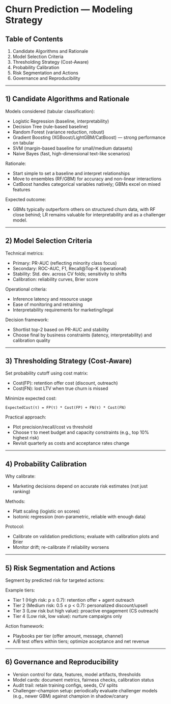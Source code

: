 # Churn Prediction — Modeling Strategy

## Table of Contents
1. Candidate Algorithms and Rationale
2. Model Selection Criteria
3. Thresholding Strategy (Cost-Aware)
4. Probability Calibration
5. Risk Segmentation and Actions
6. Governance and Reproducibility

---

## 1) Candidate Algorithms and Rationale

Models considered (tabular classification):
- Logistic Regression (baseline, interpretability)
- Decision Tree (rule-based baseline)
- Random Forest (variance reduction, robust)
- Gradient Boosting (XGBoost/LightGBM/CatBoost) — strong performance on tabular
- SVM (margin-based baseline for small/medium datasets)
- Naive Bayes (fast, high-dimensional text-like scenarios)

Rationale:
- Start simple to set a baseline and interpret relationships
- Move to ensembles (RF/GBM) for accuracy and non-linear interactions
- CatBoost handles categorical variables natively; GBMs excel on mixed features

Expected outcome:
- GBMs typically outperform others on structured churn data, with RF close behind; LR remains valuable for interpretability and as a challenger model.

---

## 2) Model Selection Criteria

Technical metrics:
- Primary: PR-AUC (reflecting minority class focus)
- Secondary: ROC-AUC, F1, Recall@Top-K (operational)
- Stability: Std. dev. across CV folds; sensitivity to shifts
- Calibration: reliability curves, Brier score

Operational criteria:
- Inference latency and resource usage
- Ease of monitoring and retraining
- Interpretability requirements for marketing/legal

Decision framework:
- Shortlist top-2 based on PR-AUC and stability
- Choose final by business constraints (latency, interpretability) and calibration quality

---

## 3) Thresholding Strategy (Cost-Aware)

Set probability cutoff using cost matrix:
- Cost(FP): retention offer cost (discount, outreach)
- Cost(FN): lost LTV when true churn is missed

Minimize expected cost:
```
ExpectedCost(τ) = FP(τ) * Cost(FP) + FN(τ) * Cost(FN)
```

Practical approach:
- Plot precision/recall/cost vs threshold
- Choose τ to meet budget and capacity constraints (e.g., top 10% highest risk)
- Revisit quarterly as costs and acceptance rates change

---

## 4) Probability Calibration

Why calibrate:
- Marketing decisions depend on accurate risk estimates (not just ranking)

Methods:
- Platt scaling (logistic on scores)
- Isotonic regression (non-parametric, reliable with enough data)

Protocol:
- Calibrate on validation predictions; evaluate with calibration plots and Brier
- Monitor drift; re-calibrate if reliability worsens

---

## 5) Risk Segmentation and Actions

Segment by predicted risk for targeted actions:

Example tiers:
- Tier 1 (High risk: p ≥ 0.7): retention offer + agent outreach
- Tier 2 (Medium risk: 0.5 ≤ p < 0.7): personalized discount/upsell
- Tier 3 (Low risk but high value): proactive engagement (CS outreach)
- Tier 4 (Low risk, low value): nurture campaigns only

Action framework:
- Playbooks per tier (offer amount, message, channel)
- A/B test offers within tiers; optimize acceptance and net revenue

---

## 6) Governance and Reproducibility

- Version control for data, features, model artifacts, thresholds
- Model cards: document metrics, fairness checks, calibration status
- Audit trail: retain training configs, seeds, CV splits
- Challenger–champion setup: periodically evaluate challenger models (e.g., newer GBM) against champion in shadow/canary
